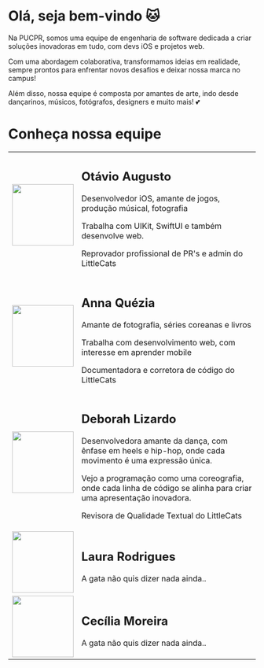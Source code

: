 # Olá, seja bem-vindo 🐱
Na PUCPR, somos uma equipe de engenharia de software dedicada a criar soluções inovadoras em tudo, com devs iOS e projetos web.

Com uma abordagem colaborativa, transformamos ideias em realidade, sempre prontos para enfrentar novos desafios e deixar nossa marca no campus!

Além disso, nossa equipe é composta por amantes de arte, indo desde dançarinos, músicos, fotógrafos, designers e muito mais! 💕

# Conheça nossa equipe

<table>
  <tr>
    <td align="center">
      <img height="125" width="125" src="https://github.com/user-attachments/assets/a79819fc-86ce-42ec-8bfe-a16ea1861dd4"/>
    </td>
    <td align="left">
      <h2>Otávio Augusto </h1>
      <p>Desenvolvedor iOS, amante de jogos, produção músical, fotografia</p>
      <p>Trabalha com UIKit, SwiftUI e também desenvolve web. </p>
      <p>Reprovador profissional de PR's e admin do LittleCats</p>
    </td>
  </tr>
    <tr>
    <td align="center">
      <img height="125" width="125" src="https://github.com/user-attachments/assets/476b80f2-fabc-4836-8cd3-01e777d93338"/>
    </td>
    <td align="left">
      <h2>Anna Quézia</h1>
      <p>Amante de fotografia, séries coreanas e livros</p>
      <p>Trabalha com desenvolvimento web, com interesse em aprender mobile</p>
      <p>Documentadora e corretora de código do LittleCats</p>
    </td>
  </tr>
    <tr>
    <td align="center">
      <img height="125" width="125" src="https://github.com/user-attachments/assets/b1755a50-581d-4790-8170-a7ebfdbb0dcf"/>
    </td>
    <td align="left">
      <h2>Deborah Lizardo</h1>
      <p> Desenvolvedora amante da dança, com ênfase em heels e hip-hop, onde cada movimento é uma expressão única.</p>
      <p>Vejo a programação como uma coreografia, onde cada linha de código se alinha para criar uma apresentação inovadora.</p>
      <p>Revisora de Qualidade Textual do LittleCats</p>
    </td>
  </tr>
    <tr>
    <td align="center">
      <img height="125" width="125" src="https://github.com/user-attachments/assets/688ebcb3-1acc-4345-a50c-9735eabb9c8d"/>
    </td>
    <td align="left">
      <h2>Laura Rodrigues</h1>
      <p>A gata não quis dizer nada ainda..</p>
    </td>
  </tr>
    <tr>
    <td align="center">
      <img height="125" width="125" src="https://github.com/user-attachments/assets/64f8b0d9-0ec7-4fa5-a05d-3ca79a53d718"/>
    </td>
    <td align="left">
      <h2>Cecília Moreira</h1>
      <p>A gata não quis dizer nada ainda..</p>
    </td>
  </tr>
</table>
